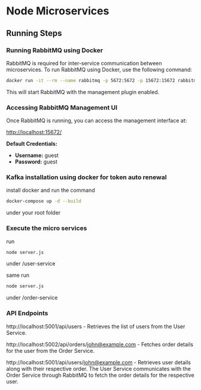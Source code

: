 # Node Microservices

## Running Steps

### Running RabbitMQ using Docker

RabbitMQ is required for inter-service communication between microservices. To run RabbitMQ using Docker, use the following command:

```sh
docker run -it --rm --name rabbitmq -p 5672:5672 -p 15672:15672 rabbitmq:management
```

This will start RabbitMQ with the management plugin enabled.

### Accessing RabbitMQ Management UI

Once RabbitMQ is running, you can access the management interface at:

[http://localhost:15672/](http://localhost:15672/)

**Default Credentials:**  
- **Username:** guest  
- **Password:** guest  

### Kafka installation using docker for token auto renewal

install docker and run the command
```sh
docker-compose up -d --build
```
under your root folder

### Execute the micro services

run

```sh 
node server.js 
``` 
under /user-service

same run

```sh 
node server.js 
``` 
under /order-service


### API Endpoints

http://localhost:5001/api/users - Retrieves the list of users from the User Service.

http://localhost:5002/api/orders/john@example.com - Fetches order details for the user from the Order Service.

http://localhost:5001/api/users/john@example.com - Retrieves user details along with their respective order. The User Service communicates with the Order Service through RabbitMQ to fetch the order details for the respective user.



